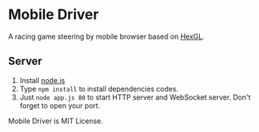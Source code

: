 Mobile Driver
=========

A racing game steering by mobile browser based on [HexGL](http://hexgl.bkcore.com).

## Server
1. Install [node.js](http://nodejs.org)
2. Type `npm install` to install dependencies‎ codes.
3. Just `node app.js 80` to start HTTP server and WebSocket server. Don't forget to open your port.

Mobile Driver is MIT License. 
